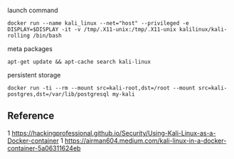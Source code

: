 launch command

`docker run --name kali_linux --net="host" --privileged -e DISPLAY=$DISPLAY -it -v /tmp/.X11-unix:/tmp/.X11-unix kalilinux/kali-rolling /bin/bash`

meta packages

`apt-get update && apt-cache search kali-linux`

persistent storage

`docker run -ti --rm --mount src=kali-root,dst=/root --mount src=kali-postgres,dst=/var/lib/postgresql my-kali`

## Reference
1 https://hackingprofessional.github.io/Security/Using-Kali-Linux-as-a-Docker-container
1 https://airman604.medium.com/kali-linux-in-a-docker-container-5a06311624eb
